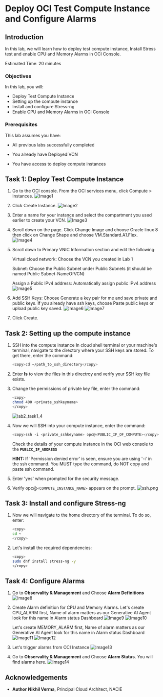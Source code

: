 # Deploy OCI Test Compute Instance and Configure Alarms

## Introduction

In this lab, we will learn how to deploy test compute instance, Install Stress test and enable CPU and Memory Alarms in OCI Console.

Estimated Time: 20 minutes

### Objectives

In this lab, you will:

- Deploy Test Compute Instance
- Setting up the compute instance
- Install and configure Stress-ng
- Enable CPU and Memory Alarms in OCI Console

### Prerequisites

This lab assumes you have:

- All previous labs successfully completed

- You already have Deployed VCN

- You have access to deploy compute instances

## Task 1: Deploy Test Compute Instance

1. Go to the OCI console. From the OCI services menu, click Compute > Instances.
![Image1](./images/image1.png "Image 1")

2. Click Create Instance.
![Image2](./images/image2.png "Image 2")

3. Enter a name for your instance and select the compartment you used earlier to create your VCN.
![Image3](./images/image3.png "Image 3")

4. Scroll down on the page. Click Change Image and choose Oracle linux 8 then click on Change Shape and choose VM.Standard.A1.Flex.
![Image4](./images/image4.png "Image 4")

5. Scroll down to Primary VNIC Information section and edit the following:

    Virtual cloud network: Choose the VCN you created in Lab 1

    Subnet: Choose the Public Subnet under Public Subnets (it should be named Public Subnet-NameOfVCN)

    Assign a Public IPv4 address: Automatically assign public IPv4 address
![Image5](./images/image5.png "Image 5")

6. Add SSH Keys: Choose Generate a key pair for me and save private and public keys. If you already have ssh keys, choose Paste public keys or upload public key saved.
![Image6](./images/image6.png "Image 6")
![Image7](./images/image7.png "Image 7")

7. Click Create.

## Task 2: Setting up the compute instance

1. SSH into the compute instance
In cloud shell terminal or your machine's terminal, navigate to the directory where your SSH keys are stored. To get there, enter the command:

    ``` bash
    <copy>cd ~/path_to_ssh_directory</copy>
    ```

2. Enter **ls** to view the files in this directroy and verify your SSH key file exists.

3. Change the permissions of private key file, enter the command:

    ``` bash
    <copy>
    chmod 400 <private_sshkeyname>
    </copy>
    ```

    ![lab2_task1_4](images/lab2_task1_4.png "lab2_task1_4")

4. Now we will SSH into your compute instance, enter the command:

    ``` bash
    <copy>ssh -i <private_sshkeyname> opc@<PUBLIC_IP_OF_COMPUTE></copy>
    ```

    Check the details of your compute instance in the OCI web console to the **```PUBLIC_IP_ADDRESS```**

    **HINT:** If 'Permission denied error' is seen, ensure you are using '-i' in the ssh command. You MUST type the command, do NOT copy and paste ssh command.

5. Enter 'yes' when prompted for the security message.

6. Verify opc@`<COMPUTE_INSTANCE_NAME>` appears on the prompt.
        ![ssh.png](images/ssh.png " ")

## Task 3: Install and configure Stress-ng

1. Now we will navigate to the home directory of the terminal. To do so, enter:

    ``` bash
    <copy>
    cd ~
    </copy>
    ```

2. Let's install the required dependencies:

    ``` bash
    <copy>
    sudo dnf install stress-ng -y
    </copy>
    ```

## Task 4: Configure Alarms

1. Go to **Observality & Management** and Choose **Alarm Definitions**
   ![Image8](./images/image8.png "Image 8")

2. Create Alarm definition for CPU and Memory Alarms.
   Let's create CPU_ALARM first, Name of alarm matters as our Generative AI Agent look for this name in Alarm status Dashboard
   ![Image9](./images/image9.png "Image 9")
   ![Image10](./images/image10.png "Image 10")

   Let's create MEMORY_ALARM first, Name of alarm matters as our Generative AI Agent look for this name in Alarm status Dashboard
   ![Image11](./images/image11.png "Image 11")
   ![Image12](./images/image12.png "Image 12")

3. Let's trigger alarms from OCI Instance
![Image13](./images/image13.png "Image 13")

4. Go to **Observality & Management** and Choose **Alarm Status**. You will find alarms here.
![Image14](./images/image14.png "Image 14")

## Acknowledgements

- **Author**
    **Nikhil Verma**, Principal Cloud Architect, NACIE
